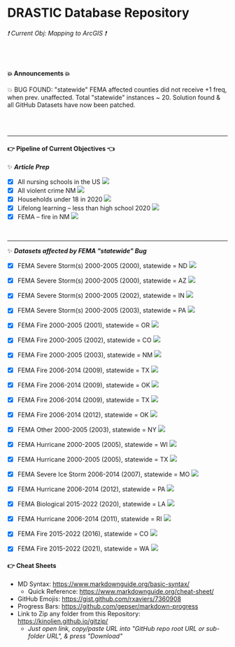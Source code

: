 # DRASTIC Database Repository

###### :exclamation: Current Obj: Mapping to ArcGIS :exclamation:


</br>


#### :boom: Announcements :boom:
💥 BUG FOUND: "statewide" FEMA affected counties did not receive +1 freq, when prev. unaffected. Total "statewide" instances ~ 20. Solution found & all GitHub Datasets have now been patched.

</br>
</br>

---

#### 👉 Pipeline of Current Objectives 👈
✨ ***Article Prep***
- [X] All nursing schools in the US  ![](https://geps.dev/progress/100)
- [X] All violent crime NM  ![](https://geps.dev/progress/100)
- [X] Households under 18 in 2020  ![](https://geps.dev/progress/100)
- [X] Lifelong learning – less than high school 2020  ![](https://geps.dev/progress/100)
- [X] FEMA – fire in NM  ![](https://geps.dev/progress/100)

</br>

---

✨ ***Datasets affected by FEMA "statewide" Bug***
- [X] FEMA Severe Storm(s) 2000-2005 (2000), statewide = ND  ![](https://geps.dev/progress/100)
- [X] FEMA Severe Storm(s) 2000-2005 (2000), statewide = AZ  ![](https://geps.dev/progress/100)
- [X] FEMA Severe Storm(s) 2000-2005 (2002), statewide = IN  ![](https://geps.dev/progress/100)
- [X] FEMA Severe Storm(s) 2000-2005 (2003), statewide = PA  ![](https://geps.dev/progress/100)
- [X] FEMA Fire 2000-2005 (2001), statewide = OR  ![](https://geps.dev/progress/100)
- [X] FEMA Fire 2000-2005 (2002), statewide = CO  ![](https://geps.dev/progress/100)
- [X] FEMA Fire 2000-2005 (2003), statewide = NM  ![](https://geps.dev/progress/100)
- [X] FEMA Fire 2006-2014 (2009), statewide = TX  ![](https://geps.dev/progress/100)
- [X] FEMA Fire 2006-2014 (2009), statewide = OK  ![](https://geps.dev/progress/100)
- [X] FEMA Fire 2006-2014 (2009), statewide = TX  ![](https://geps.dev/progress/100)
- [X] FEMA Fire 2006-2014 (2012), statewide = OK  ![](https://geps.dev/progress/100)
- [X] FEMA Other 2000-2005 (2003), statewide = NY  ![](https://geps.dev/progress/100)
- [X] FEMA Hurricane 2000-2005 (2005), statewide = WI  ![](https://geps.dev/progress/100)
- [X] FEMA Hurricane 2000-2005 (2005), statewide = TX  ![](https://geps.dev/progress/100)
- [X] FEMA Severe Ice Storm 2006-2014 (2007), statewide = MO  ![](https://geps.dev/progress/100)
- [X] FEMA Hurricane 2006-2014 (2012), statewide = PA  ![](https://geps.dev/progress/100)
- [X] FEMA Biological 2015-2022 (2020), statewide = LA  ![](https://geps.dev/progress/100)
- [X] FEMA Hurricane 2006-2014 (2011), statewide = RI  ![](https://geps.dev/progress/100)
- [X] FEMA Fire 2015-2022 (2016), statewide = CO  ![](https://geps.dev/progress/100)
- [X] FEMA Fire 2015-2022 (2021), statewide = WA  ![](https://geps.dev/progress/100)


<!---
✨ ***ArcGIS Online, Known Bugs or Issues***
- [ ] UnOptimized Performance Loading Maps
- [ ] Fix Religious Orgs Lat/Long Coordinates. Invalid coordinate values.
- [ ] Air quality datasets needs standardizing.
- [ ] Employment dataset is still RAW, need parsing + standardizing.
- [ ] Misc. Datasets not uploaded (Fault Lines, Nuclear Power Plants, etc.)
- [ ] (Not-a-bug) Double check FBI Agencies Lat/Long Coordinates.
- [ ] (Not-a-bug) Spot-check all datasets once uploaded to ArcGIS Online.

</br>

✨ ***FEMA Disasters***
- [X] Pull FEMA Declaration Summaries data, to now include years 2000-2022.  ![](https://geps.dev/progress/100)

  - [X] Split old FEMA .shp files into 3 separate files w/ data from 2000 - 2022  ![](https://geps.dev/progress/100)
  
    - [X] Assigned FEMA 2000-2009 Data  ![](https://geps.dev/progress/100)
    
    - [X] Assigned FEMA 2010-2019 Data  ![](https://geps.dev/progress/100)
    
    - [X] Assigned FEMA 2020-2022 Data  ![](https://geps.dev/progress/100)

- [X] Map all 114 FEMA Disaster Datasets w/ Years (2000-2009, 2010-2019, 2020+) ![](https://geps.dev/progress/100)
      
    - [X] Create all 19 FEMA disaster types (bio,hurricane,etc.) in each FEMA grouped dataset.  ![](https://geps.dev/progress/100)

        - [X] Assign datapoints to all 19 FEMA disaster types, for group 2000-2009  ![](https://geps.dev/progress/100)
  
        - [X] Assign datapoints to all 19 FEMA disaster types, for group 2010-2019  ![](https://geps.dev/progress/100)
  
        - [X] Assign datapoints to all 19 FEMA disaster types, for group 2020+  ![](https://geps.dev/progress/100)
  
    - [X] Identify Reservations vs. Counties in our datasets  ![](https://geps.dev/progress/100)

    - [X] Split data into Counties & Reservations  ![](https://geps.dev/progress/100)
  
    - [X] Build a Frequency Counter to count how many of each type of disaster (19 types) occurred, per county (per reservation), and per group year.  ![](https://geps.dev/progress/100)
  
    - [X] Map, all 19 disasters from group 2000-2009  ![](https://geps.dev/progress/50)
  
    - [X] Map, all 19 disasters from group 2010-2019  ![](https://geps.dev/progress/50)
    
    - [X] Map, all 19 disasters from group 2020+  ![](https://geps.dev/progress/100)

- [X] Re-group FEMA Data into groups: 2000-2005, 2006-2014, 2015-2022  ![](https://geps.dev/progress/100)

- [X] Upload new re-grouped FEMA Data  ![](https://geps.dev/progress/100)

- [ ] Map new re-grouped FEMA Data  ![](https://geps.dev/progress/50)

</br>


✨ ***Census*** 
- [X] 2020 Census (w/ %-Values)  ![](https://geps.dev/progress/100)

    - [X] Assign IDs to all 3,000+ U.S. Counties + Find any missing counties  ![](https://geps.dev/progress/100)
  
    - [X] Fix the "Income" .csv Bug when mapped to ArcGIS Pro Software  ![](https://geps.dev/progress/100)

    - [X] Convert whole values -> percent  ![](https://geps.dev/progress/100)
  
    - [X] Map all 30 Census Database Attributes  ![](https://geps.dev/progress/100)

- [x] 2010 Census (w/ %-Values)  ![](https://geps.dev/progress/100)
    - [ ] Find & Add "Employment" figures, for all counties.  ![](https://geps.dev/progress/00)

    - [ ] Find & Add "Insurance" figures, for all counties.  ![](https://geps.dev/progress/00)
    
    - [X] Convert Estimates -> Percents  ![](https://geps.dev/progress/100)
    
- [X] 2000 Census (w/ %-Values)  ![](https://geps.dev/progress/100)
    - [ ] Find & Add "Employment" figures, for all counties.  ![](https://geps.dev/progress/00)

    - [ ] Find & Add "Insurance" figures, for all counties.  ![](https://geps.dev/progress/00)
    
    - [X] Convert Estimates -> Percents  ![](https://geps.dev/progress/100)

- [ ] Language Proficiency  ![](https://geps.dev/progress/00)
    - [ ] 2000s   ![](https://geps.dev/progress/00)

    - [ ] 2010s    ![](https://geps.dev/progress/90)
        * Need to standardize

    - [ ] 2020s    ![](https://geps.dev/progress/00)

</br>


✨***7 Pillars of Health and Well-Being***
- [ ] Compile a list of sources for the 7 Pillars for Health and Well-Being  ![](https://geps.dev/progress/90)

    - [ ] Still need data for "Thriving and Natural World"...suggestions welcomed! 

- [X] Pull all *possible* 7-Pillars Datasets  ![](https://geps.dev/progress/100)

- [X] FBI Crime Statistics  ![](https://geps.dev/progress/100)

    - [X] 2000 FBI Statistics  ![](https://geps.dev/progress/100)

    - [X] 2010 FBI Statistics  ![](https://geps.dev/progress/100)
     
    - [X] 2020 FBI Statistics  ![](https://geps.dev/progress/100)

</br>


✨***Miscellaneous***
- [X] Upload Census Datasets (2000, 2010, 2020) as both Estimates & Whole Values.  ![](https://geps.dev/progress/100)

- [ ] Clean up DRASTIC repository w/ better README's & Folder Structures  ![](https://geps.dev/progress/00)

</br></br>


-->


#### :point_right: Cheat Sheets
- MD Syntax: <https://www.markdownguide.org/basic-syntax/>
  - Quick Reference: <https://www.markdownguide.org/cheat-sheet/>
- GitHub Emojis: <https://gist.github.com/rxaviers/7360908>
- Progress Bars: <https://github.com/gepser/markdown-progress>
- Link to Zip any folder from this Repository: <https://kinolien.github.io/gitzip/>
    * *Just open link, copy/paste URL into "GitHub repo root URL or sub-folder URL", & press "Download"*
